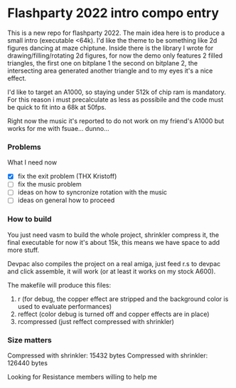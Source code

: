 # Flashparty 2022 intro compo entry

This is a new repo for flashparty 2022.
The main idea here is to produce a small intro (executable <64k).
I'd like the theme to be something like 2d figures dancing at maze chiptune.
Inside there is the library I wrote for drawing/filling/rotating 2d figures, for now the demo only features 2 filled triangles,
the first one on bitplane 1 the second on bitplane 2, the intersecting area generated another triangle and to my eyes it's a nice effect.

I'd like to target an A1000, so staying under 512k of chip ram is mandatory. For this reason i must precalculate as less as possibile and the code must be quick to fit into a 68k at 50fps.

Right now the music it's reported to do not work on my friend's A1000 but works for me with fsuae... dunno...

### Problems
What I need now

- [x] fix the exit problem (THX Kristoff)
- [ ] fix the music problem
- [ ] ideas on how to syncronize rotation with the music
- [ ] ideas on general how to proceed

### How to build

You just need vasm to build the whole project, shrinkler compress it, the final executable for now it's about 15k, this means we have space to add more stuff.

Devpac also compiles the project on a real amiga, just feed r.s to devpac and click assemble, it will work (or at least it works on my stock A600).

The makefile will produce this files:
1. r (for debug, the copper effect are stripped and the background color is used to evaluate performances)
2. reffect (color debug is turned off and copper effects are in place)
3. rcompressed (just reffect compressed with shrinkler)

### Size matters
Compressed with shrinkler: 15432 bytes
Compressed with shrinkler: 126440 bytes

Looking for Resistance members willing to help me




